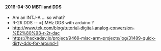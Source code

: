 #### 2016-04-30 MBTI and DDS

-   Am an INTJ-A ... so what?
-   R-2R DDS -- =) MHz DDS with arduino ?
-   http://www.tek.com/blog/tutorial-digital-analog-conversion-%E2%80%93-r-2r-dac
-   https://hackaday.io/project/9469-misc-arm-projects/log/31489-quick-dirty-dds-for-around-1

####
